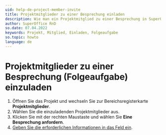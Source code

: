 ```yaml
---
uid: help-de-project-member-invite
title: Projektmitglieder zu einer Besprechung einladen
description: Wie man ein Projektmitglied zu einer Besprechung in SuperOffice einlädt
author: SuperOffice RnD
so.date: 07.04.2022
keywords: Projekt, Mitglied, Einladen, Folgeaufgabe
so.topic: howto
language: de
---
```


# Projektmitglieder zu einer Besprechung (Folgeaufgabe) einzuladen

1. Öffnen Sie das Projekt und wechseln Sie zur Bereichsregisterkarte **Projektmitglieder**.
2. Wählen Sie die einzuladenden Projektmitglieder aus.
3. Klicken Sie mit der rechten Maustaste und wählen Sie **Eine Besprechung anfordern**.
4. [Geben Sie die erforderlichen Informationen in das Feld ein][1].

<!-- Referenced links -->
[1]: ../../../diary/learn/create-follow-up.md#fields
